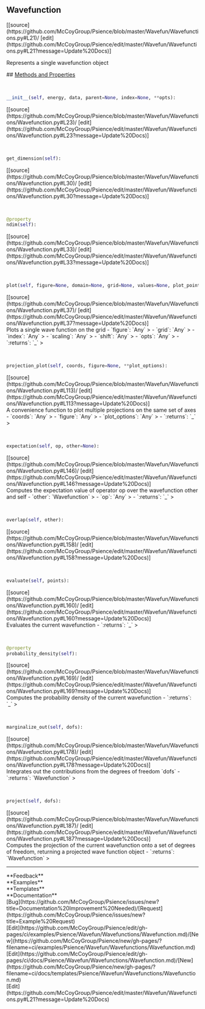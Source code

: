 ## <a id="Psience.Wavefun.Wavefunctions.Wavefunction">Wavefunction</a> 

<div class="docs-source-link" markdown="1">
[[source](https://github.com/McCoyGroup/Psience/blob/master/Wavefun/Wavefunctions.py#L21)/
[edit](https://github.com/McCoyGroup/Psience/edit/master/Wavefun/Wavefunctions.py#L21?message=Update%20Docs)]
</div>

Represents a single wavefunction object







<div class="collapsible-section">
 <div class="collapsible-section collapsible-section-header" markdown="1">
## <a class="collapse-link" data-toggle="collapse" href="#methods" markdown="1"> Methods and Properties</a> <a class="float-right" data-toggle="collapse" href="#methods"><i class="fa fa-chevron-down"></i></a>
 </div>
 <div class="collapsible-section collapsible-section-body collapse show" id="methods" markdown="1">
 
<a id="Psience.Wavefun.Wavefunctions.Wavefunction.__init__" class="docs-object-method">&nbsp;</a> 
```python
__init__(self, energy, data, parent=None, index=None, **opts): 
```
<div class="docs-source-link" markdown="1">
[[source](https://github.com/McCoyGroup/Psience/blob/master/Wavefun/Wavefunctions/Wavefunction.py#L23)/
[edit](https://github.com/McCoyGroup/Psience/edit/master/Wavefun/Wavefunctions/Wavefunction.py#L23?message=Update%20Docs)]
</div>


<a id="Psience.Wavefun.Wavefunctions.Wavefunction.get_dimension" class="docs-object-method">&nbsp;</a> 
```python
get_dimension(self): 
```
<div class="docs-source-link" markdown="1">
[[source](https://github.com/McCoyGroup/Psience/blob/master/Wavefun/Wavefunctions/Wavefunction.py#L30)/
[edit](https://github.com/McCoyGroup/Psience/edit/master/Wavefun/Wavefunctions/Wavefunction.py#L30?message=Update%20Docs)]
</div>


<a id="Psience.Wavefun.Wavefunctions.Wavefunction.ndim" class="docs-object-method">&nbsp;</a> 
```python
@property
ndim(self): 
```
<div class="docs-source-link" markdown="1">
[[source](https://github.com/McCoyGroup/Psience/blob/master/Wavefun/Wavefunctions/Wavefunction.py#L33)/
[edit](https://github.com/McCoyGroup/Psience/edit/master/Wavefun/Wavefunctions/Wavefunction.py#L33?message=Update%20Docs)]
</div>


<a id="Psience.Wavefun.Wavefunctions.Wavefunction.plot" class="docs-object-method">&nbsp;</a> 
```python
plot(self, figure=None, domain=None, grid=None, values=None, plot_points=100, index=0, scaling=1, shift=0, plotter=None, plot_density=False, zero_tol=1e-08, contour_levels=None, **opts): 
```
<div class="docs-source-link" markdown="1">
[[source](https://github.com/McCoyGroup/Psience/blob/master/Wavefun/Wavefunctions/Wavefunction.py#L37)/
[edit](https://github.com/McCoyGroup/Psience/edit/master/Wavefun/Wavefunctions/Wavefunction.py#L37?message=Update%20Docs)]
</div>
Plots a single wave function on the grid
  - `figure`: `Any`
    > 
  - `grid`: `Any`
    > 
  - `index`: `Any`
    > 
  - `scaling`: `Any`
    > 
  - `shift`: `Any`
    > 
  - `opts`: `Any`
    > 
  - `:returns`: `_`
    >


<a id="Psience.Wavefun.Wavefunctions.Wavefunction.projection_plot" class="docs-object-method">&nbsp;</a> 
```python
projection_plot(self, coords, figure=None, **plot_options): 
```
<div class="docs-source-link" markdown="1">
[[source](https://github.com/McCoyGroup/Psience/blob/master/Wavefun/Wavefunctions/Wavefunction.py#L113)/
[edit](https://github.com/McCoyGroup/Psience/edit/master/Wavefun/Wavefunctions/Wavefunction.py#L113?message=Update%20Docs)]
</div>
A convenience function to plot multiple projections
on the same set of axes
  - `coords`: `Any`
    > 
  - `figure`: `Any`
    > 
  - `plot_options`: `Any`
    > 
  - `:returns`: `_`
    >


<a id="Psience.Wavefun.Wavefunctions.Wavefunction.expectation" class="docs-object-method">&nbsp;</a> 
```python
expectation(self, op, other=None): 
```
<div class="docs-source-link" markdown="1">
[[source](https://github.com/McCoyGroup/Psience/blob/master/Wavefun/Wavefunctions/Wavefunction.py#L146)/
[edit](https://github.com/McCoyGroup/Psience/edit/master/Wavefun/Wavefunctions/Wavefunction.py#L146?message=Update%20Docs)]
</div>
Computes the expectation value of operator op over the wavefunction other and self
  - `other`: `Wavefunction`
    > 
  - `op`: `Any`
    > 
  - `:returns`: `_`
    >


<a id="Psience.Wavefun.Wavefunctions.Wavefunction.overlap" class="docs-object-method">&nbsp;</a> 
```python
overlap(self, other): 
```
<div class="docs-source-link" markdown="1">
[[source](https://github.com/McCoyGroup/Psience/blob/master/Wavefun/Wavefunctions/Wavefunction.py#L158)/
[edit](https://github.com/McCoyGroup/Psience/edit/master/Wavefun/Wavefunctions/Wavefunction.py#L158?message=Update%20Docs)]
</div>


<a id="Psience.Wavefun.Wavefunctions.Wavefunction.evaluate" class="docs-object-method">&nbsp;</a> 
```python
evaluate(self, points): 
```
<div class="docs-source-link" markdown="1">
[[source](https://github.com/McCoyGroup/Psience/blob/master/Wavefun/Wavefunctions/Wavefunction.py#L160)/
[edit](https://github.com/McCoyGroup/Psience/edit/master/Wavefun/Wavefunctions/Wavefunction.py#L160?message=Update%20Docs)]
</div>
Evaluates the current wavefunction
  - `:returns`: `_`
    >


<a id="Psience.Wavefun.Wavefunctions.Wavefunction.probability_density" class="docs-object-method">&nbsp;</a> 
```python
@property
probability_density(self): 
```
<div class="docs-source-link" markdown="1">
[[source](https://github.com/McCoyGroup/Psience/blob/master/Wavefun/Wavefunctions/Wavefunction.py#L169)/
[edit](https://github.com/McCoyGroup/Psience/edit/master/Wavefun/Wavefunctions/Wavefunction.py#L169?message=Update%20Docs)]
</div>
Computes the probability density of the current wavefunction
  - `:returns`: `_`
    >


<a id="Psience.Wavefun.Wavefunctions.Wavefunction.marginalize_out" class="docs-object-method">&nbsp;</a> 
```python
marginalize_out(self, dofs): 
```
<div class="docs-source-link" markdown="1">
[[source](https://github.com/McCoyGroup/Psience/blob/master/Wavefun/Wavefunctions/Wavefunction.py#L178)/
[edit](https://github.com/McCoyGroup/Psience/edit/master/Wavefun/Wavefunctions/Wavefunction.py#L178?message=Update%20Docs)]
</div>
Integrates out the contributions from the degrees of freedom `dofs`
  - `:returns`: `Wavefunction`
    >


<a id="Psience.Wavefun.Wavefunctions.Wavefunction.project" class="docs-object-method">&nbsp;</a> 
```python
project(self, dofs): 
```
<div class="docs-source-link" markdown="1">
[[source](https://github.com/McCoyGroup/Psience/blob/master/Wavefun/Wavefunctions/Wavefunction.py#L187)/
[edit](https://github.com/McCoyGroup/Psience/edit/master/Wavefun/Wavefunctions/Wavefunction.py#L187?message=Update%20Docs)]
</div>
Computes the projection of the current wavefunction onto a set of degrees
of freedom, returning a projected wave function object
  - `:returns`: `Wavefunction`
    >
 </div>
</div>












---


<div markdown="1" class="text-secondary">
<div class="container">
  <div class="row">
   <div class="col" markdown="1">
**Feedback**   
</div>
   <div class="col" markdown="1">
**Examples**   
</div>
   <div class="col" markdown="1">
**Templates**   
</div>
   <div class="col" markdown="1">
**Documentation**   
</div>
   <div class="col" markdown="1">
   
</div>
   <div class="col" markdown="1">
   
</div>
   <div class="col" markdown="1">
   
</div>
</div>
  <div class="row">
   <div class="col" markdown="1">
[Bug](https://github.com/McCoyGroup/Psience/issues/new?title=Documentation%20Improvement%20Needed)/[Request](https://github.com/McCoyGroup/Psience/issues/new?title=Example%20Request)   
</div>
   <div class="col" markdown="1">
[Edit](https://github.com/McCoyGroup/Psience/edit/gh-pages/ci/examples/Psience/Wavefun/Wavefunctions/Wavefunction.md)/[New](https://github.com/McCoyGroup/Psience/new/gh-pages/?filename=ci/examples/Psience/Wavefun/Wavefunctions/Wavefunction.md)   
</div>
   <div class="col" markdown="1">
[Edit](https://github.com/McCoyGroup/Psience/edit/gh-pages/ci/docs/Psience/Wavefun/Wavefunctions/Wavefunction.md)/[New](https://github.com/McCoyGroup/Psience/new/gh-pages/?filename=ci/docs/templates/Psience/Wavefun/Wavefunctions/Wavefunction.md)   
</div>
   <div class="col" markdown="1">
[Edit](https://github.com/McCoyGroup/Psience/edit/master/Wavefun/Wavefunctions.py#L21?message=Update%20Docs)   
</div>
   <div class="col" markdown="1">
   
</div>
   <div class="col" markdown="1">
   
</div>
   <div class="col" markdown="1">
   
</div>
</div>
</div>
</div>
